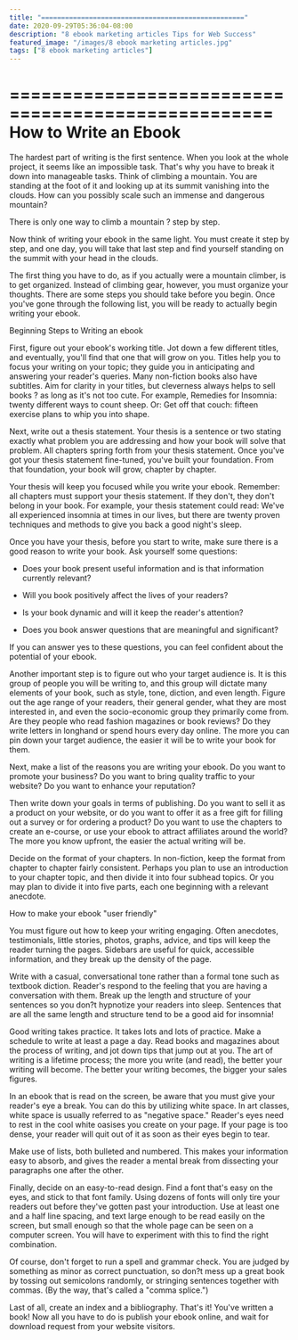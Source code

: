 ```yaml
---
title: "==================================================="
date: 2020-09-29T05:36:04-08:00
description: "8 ebook marketing articles Tips for Web Success"
featured_image: "/images/8 ebook marketing articles.jpg"
tags: ["8 ebook marketing articles"]
---
```


===================================================
How to Write an Ebook
===================================================

The hardest part of writing is the first sentence.
When you look at the whole project, it seems like an
impossible task. That's why you have to break it down
into manageable tasks. Think of climbing a mountain.
You are standing at the foot of it and looking up at
its summit vanishing into the clouds. How can you
possibly scale such an immense and dangerous mountain?

There is only one way to climb a mountain ? step by
step.

Now think of writing your ebook in the same light. You
must create it step by step, and one day, you will
take that last step and find yourself standing on the
summit with your head in the clouds.

The first thing you have to do, as if you actually
were a mountain climber, is to get organized. Instead
of climbing gear, however, you must organize your
thoughts. There are some steps you should take before
you begin. Once you've gone through the following
list, you will be ready to actually begin writing your
ebook.

Beginning Steps to Writing an ebook

First, figure out your ebook's working title. Jot down
a few different titles, and eventually, you'll find
that one that will grow on you. Titles help you to
focus your writing on your topic; they guide you in
anticipating and answering your reader's queries. Many
non-fiction books also have subtitles. Aim for clarity
in your titles, but cleverness always helps to sell
books ? as long as it's not too cute. For example,
Remedies for Insomnia: twenty different ways to count
sheep. Or: Get off that couch: fifteen exercise plans
to whip you into shape.

Next, write out a thesis statement. Your thesis is a
sentence or two stating exactly what problem you are
addressing and how your book will solve that problem.
All chapters spring forth from your thesis statement.
Once you've got your thesis statement fine-tuned,
you've built your foundation. From that foundation,
your book will grow, chapter by chapter.

Your thesis will keep you focused while you write your
ebook. Remember: all chapters must support your thesis
statement. If they don't, they don't belong in your
book. For example, your thesis statement could read:
We've all experienced insomnia at times in our lives,
but there are twenty proven techniques and methods to
give you back a good night's sleep.

Once you have your thesis, before you start to write,
make sure there is a good reason to write your book.
Ask yourself some questions:

* Does your book present useful information and is
that information currently relevant?

* Will you book positively affect the lives of your
readers?

* Is your book dynamic and will it keep the reader's
attention?

* Does you book answer questions that are meaningful
and significant?

If you can answer yes to these questions, you can feel
confident about the potential of your ebook.

Another important step is to figure out who your
target audience is. It is this group of people you
will be writing to, and this group will dictate many
elements of your book, such as style, tone, diction,
and even length. Figure out the age range of your
readers, their general gender, what they are most
interested in, and even the socio-economic group they
primarily come from. Are they people who read fashion
magazines or book reviews? Do they write letters in
longhand or spend hours every day online. The more you
can pin down your target audience, the easier it will
be to write your book for them.

Next, make a list of the reasons you are writing your
ebook. Do you want to promote your business? Do you
want to bring quality traffic to your website? Do you
want to enhance your reputation?

Then write down your goals in terms of publishing. Do
you want to sell it as a product on your website, or
do you want to offer it as a free gift for filling out
a survey or for ordering a product? Do you want to use
the chapters to create an e-course, or use your ebook
to attract affiliates around the world? The more you
know upfront, the easier the actual writing will be.

Decide on the format of your chapters. In non-fiction,
keep the format from chapter to chapter fairly
consistent. Perhaps you plan to use an introduction to
your chapter topic, and then divide it into four
subhead topics. Or you may plan to divide it into five
parts, each one beginning with a relevant anecdote.

How to make your ebook "user friendly"

You must figure out how to keep your writing engaging.
Often anecdotes, testimonials, little stories, photos,
graphs, advice, and tips will keep the reader turning
the pages. Sidebars are useful for quick, accessible
information, and they break up the density of the
page.

Write with a casual, conversational tone rather than a
formal tone such as textbook diction. Reader's respond
to the feeling that you are having a conversation with
them. Break up the length and structure of your
sentences so you don?t hypnotize your readers into
sleep. Sentences that are all the same length and
structure tend to be a good aid for insomnia!

Good writing takes practice. It takes lots and lots of
practice. Make a schedule to write at least a page a
day. Read books and magazines about the process of
writing, and jot down tips that jump out at you. The
art of writing is a lifetime process; the more you
write (and read), the better your writing will become.
The better your writing becomes, the bigger your sales
figures.

In an ebook that is read on the screen, be aware that
you must give your reader's eye a break. You can do
this by utilizing white space. In art classes, white
space is usually referred to as "negative space."
Reader's eyes need to rest in the cool white oasises
you create on your page. If your page is too dense,
your reader will quit out of it as soon as their eyes
begin to tear.

Make use of lists, both bulleted and numbered. This
makes your information easy to absorb, and gives the
reader a mental break from dissecting your paragraphs
one after the other.

Finally, decide on an easy-to-read design. Find a font
that's easy on the eyes, and stick to that font
family. Using dozens of fonts will only tire your
readers out before they've gotten past your
introduction. Use at least one and a half line
spacing, and text large enough to be read easily on
the screen, but small enough so that the whole page
can be seen on a computer screen. You will have to
experiment with this to find the right combination.

Of course, don't forget to run a spell and grammar
check. You are judged by something as minor as correct
punctuation, so don?t mess up a great book by tossing
out semicolons randomly, or stringing sentences
together with commas. (By the way, that's called a
"comma splice.")

Last of all, create an index and a bibliography.
That's it! You've written a book! Now all you have to
do is publish your ebook online, and wait for download
request from your website visitors.
